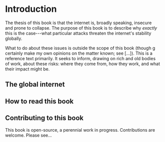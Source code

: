 # Introduction

The thesis of this book is that the internet is, broadly speaking, insecure and
prone to collapse. The purpose of this book is to describe why *exactly* this is
the case---what particular attacks threaten the internet's stability globally.

What to do about these issues is outside the scope of this book (though g
certainly make my own opinions on the matter known; see [...]). This is a
reference text primarily. It seeks to inform, drawing on rich and old bodies of
work, about these risks: where they come from, how they work, and what their
impact might be.


## The global internet

<!-- TODO - what do we mean by "global" in this context? -->

<!-- TODO - draw boundaries around the book. what counts. what doesn't. -->

## How to read this book

<!-- for anni hellman -->

<!-- a 3-tiered heirarchy: -->

<!-- - layer -->
<!--   - part of internet infra -->
<!--     - specific threat models -->


## Contributing to this book

This book is open-source, a perennial work in progress. Contributions are welcome.
Please see...
<!-- github repository -->
